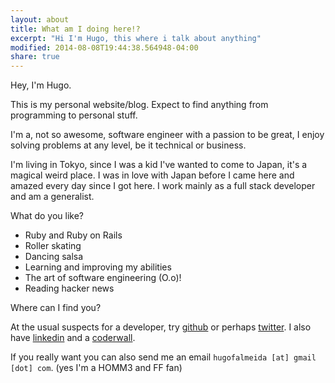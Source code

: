 ```yaml
---
layout: about
title: What am I doing here!? 
excerpt: "Hi I'm Hugo, this where i talk about anything"
modified: 2014-08-08T19:44:38.564948-04:00
share: true
---
```


Hey, I'm Hugo.

This is my personal website/blog. Expect to find anything from programming to personal stuff.

I'm a, not so awesome, software engineer with a passion to be great, I enjoy solving problems at any level, be it technical or business.

I'm living in Tokyo, since I was a kid I've wanted to come to Japan, it's a magical weird place. I was in love with Japan before I came here and amazed every day since I got here. I work mainly as a full stack developer and am a generalist.

What do you like?

* Ruby and Ruby on Rails
* Roller skating
* Dancing salsa
* Learning and improving my abilities
* The art of software engineering (O.o)!
* Reading hacker news

Where can I find you?

At the usual suspects for a developer, try [github](http://github.com/GriffinHeart) or perhaps [twitter](https://twitter.com/leShadowGriff). I also have [linkedin](https://www.linkedin.com/in/hfalmeida) and a [coderwall](https://coderwall.com/griffinheart).

If you really want you can also send me an email `hugofalmeida [at] gmail [dot] com`. (yes I'm a HOMM3 and FF fan)
